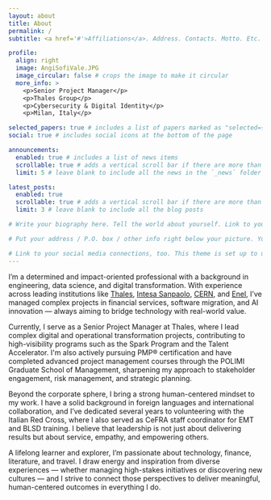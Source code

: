 ```yaml
---
layout: about
title: About
permalink: /
subtitle: <a href='#'>Affiliations</a>. Address. Contacts. Motto. Etc.

profile:
  align: right
  image: AngiSofiVale.JPG
  image_circular: false # crops the image to make it circular
  more_info: >
    <p>Senior Project Manager</p> 
    <p>Thales Group</p> 
    <p>Cybersecurity & Digital Identity</p>
    <p>Milan, Italy</p>

selected_papers: true # includes a list of papers marked as "selected={true}"
social: true # includes social icons at the bottom of the page

announcements:
  enabled: true # includes a list of news items
  scrollable: true # adds a vertical scroll bar if there are more than 3 news items
  limit: 5 # leave blank to include all the news in the `_news` folder

latest_posts:
  enabled: true
  scrollable: true # adds a vertical scroll bar if there are more than 3 new posts items
  limit: 3 # leave blank to include all the blog posts

# Write your biography here. Tell the world about yourself. Link to your favorite [subreddit](http://reddit.com). You can put a picture in, too. The code is already in, just name your picture `prof_pic.jpg` and put it in the `img/` folder.

# Put your address / P.O. box / other info right below your picture. You can also disable any of these elements by editing `profile` property of the YAML header of your `_pages/about.md`. Edit `_bibliography/papers.bib` and Jekyll will render your [publications page](/al-folio/publications/) automatically.

# Link to your social media connections, too. This theme is set up to use [Font Awesome icons](https://fontawesome.com/) and [Academicons](https://jpswalsh.github.io/academicons/), like the ones below. Add your Facebook, Twitter, LinkedIn, Google Scholar, or just disable all of them.
---
```


I’m a determined and impact-oriented professional with a background in engineering, data science, and digital transformation. With experience across leading institutions like [Thales](https://www.google.com/search?client=safari&rls=en&q=thales&ie=UTF-8&oe=UTF-8), [Intesa Sanpaolo](https://en.wikipedia.org/wiki/Intesa_Sanpaolo), [CERN](https://home.cern), and [Enel](https://en.wikipedia.org/wiki/Enel), I’ve managed complex projects in financial services, software migration, and AI innovation — always aiming to bridge technology with real-world value.

Currently, I serve as a Senior Project Manager at Thales, where I lead complex digital and operational transformation projects, contributing to high-visibility programs such as the Spark Program and the Talent Accelerator. I'm also actively pursuing PMP® certification and have completed advanced project management courses through the POLIMI Graduate School of Management, sharpening my approach to stakeholder engagement, risk management, and strategic planning.

Beyond the corporate sphere, I bring a strong human-centered mindset to my work. I have a solid background in foreign languages and international collaboration, and I’ve dedicated several years to volunteering with the Italian Red Cross, where I also served as CeFRA staff coordinator for EMT and BLSD training. I believe that leadership is not just about delivering results but about service, empathy, and empowering others.

A lifelong learner and explorer, I’m passionate about technology, finance, literature, and travel. I draw energy and inspiration from diverse experiences — whether managing high-stakes initiatives or discovering new cultures — and I strive to connect those perspectives to deliver meaningful, human-centered outcomes in everything I do.


